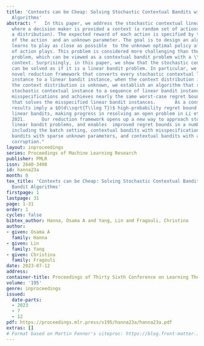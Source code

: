 ```yaml
---
title: 'Contexts can be Cheap: Solving Stochastic Contextual Bandits with Linear Bandit
  Algorithms'
abstract: "   In this paper, we address the stochastic contextual linear bandit problem,
  where a decision maker is provided a context (a random set of actions drawn from
  a distribution). The expected reward of each action is specified by the inner product
  of the action  and an unknown parameter. The goal is to design an algorithm that
  learns to play as close as possible  to the unknown optimal policy after a number
  of action plays. This problem is considered more challenging than the linear bandit
  problem, which can be viewed as a contextual bandit problem with a \\emph{fixed}
  context. Surprisingly, in this paper, we show that the stochastic contextual problem
  can be solved as if it is a linear bandit problem. In particular, we establish a
  novel reduction framework that converts every stochastic contextual linear bandit
  instance to a linear bandit instance, when the context distribution is known. When
  the context distribution is unknown, we establish an algorithm that reduces the
  stochastic contextual instance to a sequence of linear bandit instances with small
  misspecifications and achieves nearly the same worst-case regret bound as the algorithm
  that solves the misspecified linear bandit instances.       As a consequence, our
  results imply a $O(d\\sqrt{T\\log T})$ high-probability regret bound for contextual
  linear bandits, making progress in resolving an open problem in Li et al., 2019b,
  2021.      Our reduction framework opens up a new way to approach stochastic contextual
  linear bandit problems, and enables  improved regret bounds in a number of instances
  including the batch setting, contextual bandits with misspecifications, contextual
  bandits with sparse unknown parameters, and contextual bandits with adversarial
  corruption."
layout: inproceedings
series: Proceedings of Machine Learning Research
publisher: PMLR
issn: 2640-3498
id: hanna23a
month: 0
tex_title: 'Contexts can be Cheap: Solving Stochastic Contextual Bandits with Linear
  Bandit Algorithms'
firstpage: 1
lastpage: 31
page: 1-31
order: 1
cycles: false
bibtex_author: Hanna, Osama A and Yang, Lin and Fragouli, Christina
author:
- given: Osama A
  family: Hanna
- given: Lin
  family: Yang
- given: Christina
  family: Fragouli
date: 2023-07-12
address: 
container-title: Proceedings of Thirty Sixth Conference on Learning Theory
volume: '195'
genre: inproceedings
issued:
  date-parts:
  - 2023
  - 7
  - 12
pdf: https://proceedings.mlr.press/v195/hanna23a/hanna23a.pdf
extras: []
# Format based on Martin Fenner's citeproc: https://blog.front-matter.io/posts/citeproc-yaml-for-bibliographies/
---
```

